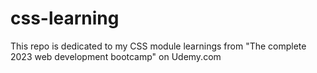 # css-learning
This repo is dedicated to my CSS module learnings from "The complete 2023 web development bootcamp" on Udemy.com
